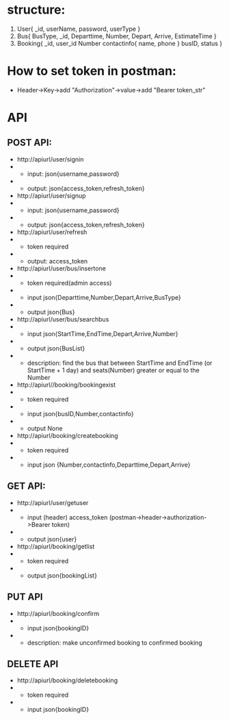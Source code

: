 # structure:
1. User{
    _id,
    userName,
    password,
    userType
}
2. Bus{
    BusType,
    _id,
    Departtime,
    Number,
    Depart,
    Arrive,
    EstimateTime
}
3. Booking{
    _id,
    user_id
    Number
    contactinfo{
        name,
        phone
    }
    busID,
    status
}
# How to set token in postman:
* Header->Key->add "Authorization"->value->add "Bearer token_str"
# API
## POST API:
* http://apiurl/user/signin
* * input: json{username,password}
* * output: json{access_token,refresh_token}
* http://apiurl/user/signup
* * input: json{username,password}
* * output: json{access_token,refresh_token}
* http://apiurl/user/refresh
* * token required
* * output: access_token
* http://apiurl/user/bus/insertone
* * token required(admin access)
* * input json{Departtime,Number,Depart,Arrive,BusType}
* * output json{Bus}
* http://apiurl/user/bus/searchbus
* * input json{StartTime,EndTime,Depart,Arrive,Number}
* * output json{BusList}
* * description: find the bus that between StartTime and EndTime (or StartTime + 1 day) and seats(Number) greater or equal to the Number
* http://apiurl//booking/bookingexist
* * token required
* * input json{busID,Number,contactinfo}
* * output None
* http://apiurl/booking/createbooking
* * token required
* * input json {Number,contactinfo,Departtime,Depart,Arrive}
## GET API:
* http://apiurl/user/getuser
* * input (header) access_token (postman->header->authorization->Bearer token)
* * output json{user}
* http://apiurl/booking/getlist
* * token required
* * output json{bookingList}
## PUT API
* http://apiurl/booking/confirm
* * input json{bookingID}
* * description: make unconfirmed booking to confirmed booking
## DELETE API
* http://apiurl/booking/deletebooking
* * token required
* * input json{bookingID}